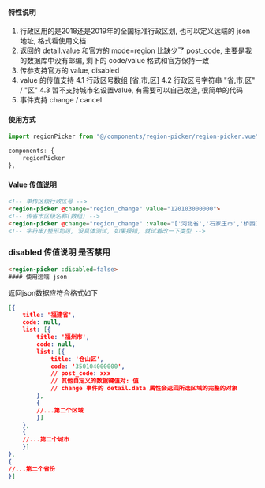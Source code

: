 #### 特性说明
1. 行政区用的是2018还是2019年的全国标准行政区划, 也可以定义远端的 json 地址, 格式看使用文档
2. 返回的 detail.value 和官方的 mode=region 比缺少了 post_code, 主要是我的数据库中没有邮编, 剩下的 code/value 格式和官方保持一致
3. 传参支持官方的 value, disabled
4. value 的传值支持
  4.1 行政区号数组 [省,市,区]
  4.2 行政区号字符串 "省,市,区" / "区"
  4.3 暂不支持城市名设置value, 有需要可以自己改造, 很简单的代码
5. 事件支持 change / cancel

#### 使用方式
```javascript
import regionPicker from "@/components/region-picker/region-picker.vue"
```
```javascript
components: {  
	regionPicker  
},
```
#### Value 传值说明
```html
<!-- 单传区级行政区号 -->
<region-picker @change="region_change" value="120103000000">
<!-- 传省市区级名称(数组) -->
<region-picker @change="region_change" :value="['河北省','石家庄市','桥西区']">
<!-- 字符串/整形均可, 没具体测试, 如果报错, 就试着改一下类型 -->
```
### disabled 传值说明 是否禁用
```html
<region-picker :disabled=false>
#### 使用远端 json
```
返回json数据应符合格式如下
```json
[{
	title: '福建省',
	code: null,
	list: [{
		title: '福州市',
		code: null,
		list: [{
			title: '仓山区',
			code: '350104000000',
			// post_code: xxx
			// 其他自定义的数据键值对: 值
			// change 事件的 detail.data 属性会返回所选区域的完整的对象
		},
		{
		//...第二个区域
		}]
	},
	{
	//...第二个城市
	}]
},
{
//...第二个省份
}]
```